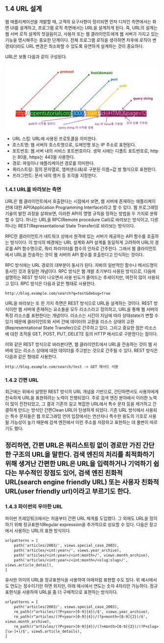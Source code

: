 ## **1.4 URL 설계**

웹 애플리케이션을 개발할 때, 고객의 요구사항이 정리되면 먼저 디자인 측면에서는 화면 UI를 설계하고, 프로그램 로직 측면에서는 URL을 설계하게 된다. 즉, URL의 설계는 웹 서버 로직 설계의 첫걸음이고, 사용자 또는 웹 클라이언트에게 웹 서버가 가지고 있는 기능을 명시해주는 중요한 단계이다.
전체 프로그램 로직을 생각하면 차후에 로직이 변경되더라도 URL 변경은 최소화할 수 있도록 유연하게 설계하는 것이 중요하다.

URL은 보통 다음과 같이 구성된다.

![alt text](image-4.png)

* URL 스킴: URL에 사용된 프로토콜을 의미한다.
* 호스트명: 웹 서버의 호스트명으로, 도메인명 또는 IP 주소로 표현된다.
* 포트번호: 웹 서버 내의 서비스 포트번호이다. 생략 시에는 디폴트 포트번호로, http는 80을, https는 443을 사용한다.
* 경로: 파일이나 애플리케이션 경로를 의미한다.
* 쿼리스트링: 질의 문자열로, 앰퍼샌드(&)로 구분된 이름=값 쌍 형식으로 표현한다.
* 프라그먼트: 문서 내의 앵커 등 조각을 지정한다.

### **1.4.1 URL을 바라보는 측면**

URL은 웹 클라이언트에서 호출한다는 시점에서 보면, 웹 서버에 존재하는 애플리케이션에 대한 API(Application Programming Interface)라고 할 수 있다. 웹 프로그래밍 기술의 발전 과정을 살펴보면, 이러한 API의 명명 규칙을 정하는 방법을 두 가지로 분류할 수 있다. 하나는 URL을 RPC(Remote procedure Call)로 바라보는 방식이고, 다른 하나는 REST(Representational State Transfer)로 바라보는 방식이다.

RPC란 클라이언트가 네트워크 상에서 원격에 있는 서버가 제공하는 API 함수를 호출하는 방식이다.
이 방식의 배경에는 URL 설계와 API 설계를 동일하게 고려하여 URL의 경로를 API 함수명으로, 쿼리 파라미터를 함수의 인자로 간주한다.
그래서 웹 클라이언트에서 URL을 전송하는 것이 웹 서버의 API 함수를 호출한다고 인식하는 것이다.

RPC 방식에는 URL 경로의 대부분이 동사가 된다.
자바의 일반적인 함수나 메서드명이 동사인 것과 동일한 개념이다.
RPC 방식은 웹 개발 초기부터 사용된 방식으로, 다음에 설명하는 REST 방식이 나오면서 사용 빈도가 줄어드는 추세이지만, 여전히 많이 사용되고 있다.
RPC 방식은 다음과 같은 형태로 사용한다.

```
http://blog.example.com/search?q=test&debug=true
```

URL을 바라보는 또 한 가지 측면은 REST 방식으로 URL을 설계하는 것이다.
REST 방식이란 웹 서버에 존재하는 요소들을 모두 리소스라고 정의하고, URL을 통해 웹 서버의 특정 리소스를 표현한다는 개념이다.
리소스는 시간이 지남에 따라 상태state가 변할 수 있기 때문에 클라이언트와 서버 간에 데이터의 교환을 리소스 상태의 교환(Represemtational State Transfer)으로 간주하고 있다. 
그리고 중요한 점은 리소스에 대한 조작을 GET, POST, PUT, DELETE 등의 HTTP 메서드로 구분한다는 점이다.

이와 같은 REST 방식으로 바라본다면, 웹 클라이언트에서 URL을 전송하는 것이 웹 서버에 있는 리소스 상태에 대한 데이터를 주고받는 것으로 간주될 수 있다.
REST 방식은 다음과 같은 형태로 사용한다.

```
http://blog.example.com/search/test -> GET 메서드 사용
```

### **1.4.2 간편 URL**

최근에는 위에서 설명한 REST 방식의 URL 개념을 기반으로, 간단하면서도 사용자에게 친숙하게 URL을 표현하려는 노력이 진행되었다.
주로 검색 엔진 분야에서 이러한 노력이 많이 진전되었고, 그 결과 기존의 길고 복잡한 URL에서 특수 문자 등을 제거하고 간결하게 만드는 방식인 간편Clean URL이 탄생하게 되었다. 기존 URL 방식에서 사용되는 특수 문자들은 웹 프로그래밍 언어 입장에서는 연산자나 특수한 용도의 기호로 사용될
가능성이 높기 때문에 검색 엔진에서 이런 주소를 저장하고 표현하는 데 풀변이 따르기도 했다.

정리하면, 간편 URL은 쿼리스트링 없이 경로만 가진 간단한 구조의 URL을 말한다. 검색 엔진의 처리를 최적화하기 위해 생겨난 간편한 URL은 
URL을 입력하거나 기억하기 쉽다는 부수적인 장점도 있어, 검색 엔진 친화적 URL(search engine friendly URL) 또는 사용자 친화적 URL(user friendly url)이라고 부르기도 한다.
---
### **1.4.3 파이썬의 우아한 URL**

파이썬 프레임워크에서는 처음부터 간편 URL 체계를 도입했다.
그 외에도 URL을 정의하기 위해 정규표현식Regular expression을 추가적으로 상요할 수 있다.
다음은 장고에서 사용하는 URL의 표현 방식이다.

```
urlpatterns = [
    path('articles/2003/', views.special_case_2003),
    path('articles/<int:year>/', views.year_archive),
    path('articles/<int:year>/<int:month>/', views.month_archive),
    path('articles/<int:year>/<int:month>/<slug:slug>/', views.acticle_detail),
]
```

유사한 의미의 URL을 정규표현식을 사용하여 아래처럼 표현할 수도 있다.
위 예시에서도 연도는 정수이기만 하면 외지만, 아래 예시에서 연도는 숫자 4자리만 가능하다.
정규표현식을 사용하여 URL을 좀 더 구체적으로 표현하는 방식이다.

```
urlpatterns = [
    path('articles/2003/', views.special_case_2003),
    re_path(r^articles/(?P<year>[0-9]{4})/$', views.year_archive),
    re_path(r^articles/(?P<year>[0-9]{4})/(?p<month>[0-9]{2})/$', views.month_archive),
    re_path(r^artivles/(?P<year>[0-9]{4})/(?>month>[0-9]{2})/(?P<slug>[\w-]+)/$', viewS.article_details),
]
```

